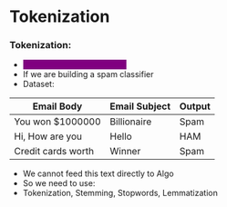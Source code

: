 # Tokenization

### Tokenization:

* <mark style="color:purple;background-color:purple;">**Break sentence into words**</mark>
* If we are building a spam classifier
* Dataset:

| Email Body         | Email Subject | Output |
| ------------------ | ------------- | ------ |
| You won $1000000   | Billionaire   | Spam   |
| Hi, How are you    | Hello         | HAM    |
| Credit cards worth | Winner        | Spam   |

* We cannot feed this text directly to Algo
* So we need to use:
* Tokenization, Stemming, Stopwords, Lemmatization

